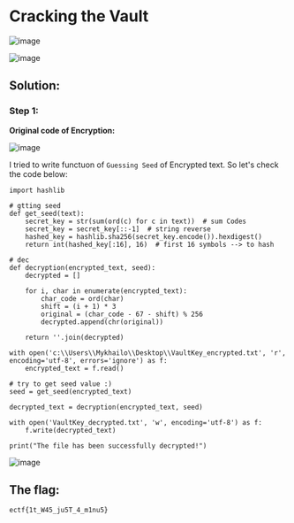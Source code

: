 <h1>Cracking the Vault</h1>

![image](https://github.com/user-attachments/assets/f56a2539-bbd4-4606-8c28-7b4049fba812)

![image](https://github.com/user-attachments/assets/92845b33-bcba-4f56-8645-5924005ee6c8)

<h2>Solution: </h2>

<h3>Step 1:</h3>

<b>Original code of Encryption:</b>

![image](https://github.com/user-attachments/assets/bcae7f37-7fe1-41bd-bfc4-7805b534306f)


I tried to write functuon of ```Guessing Seed``` of Encrypted text.
So let's check the code below:
```
import hashlib

# gtting seed
def get_seed(text):
    secret_key = str(sum(ord(c) for c in text))  # sum Codes
    secret_key = secret_key[::-1]  # string reverse
    hashed_key = hashlib.sha256(secret_key.encode()).hexdigest()
    return int(hashed_key[:16], 16)  # first 16 symbols --> to hash

# dec
def decryption(encrypted_text, seed):
    decrypted = []
    
    for i, char in enumerate(encrypted_text):
        char_code = ord(char)
        shift = (i + 1) * 3
        original = (char_code - 67 - shift) % 256
        decrypted.append(chr(original))
    
    return ''.join(decrypted)

with open('c:\\Users\\Mykhailo\\Desktop\\VaultKey_encrypted.txt', 'r', encoding='utf-8', errors='ignore') as f:
    encrypted_text = f.read()

# try to get seed value :)
seed = get_seed(encrypted_text)

decrypted_text = decryption(encrypted_text, seed)

with open('VaultKey_decrypted.txt', 'w', encoding='utf-8') as f:
    f.write(decrypted_text)

print("The file has been successfully decrypted!")
```

![image](https://github.com/user-attachments/assets/82659271-23ca-4041-9fff-232cf3941fe9)

<h2>The flag:</h2>

```ectf{1t_W45_ju5T_4_m1nu5}```





